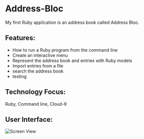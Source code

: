 # Address-Bloc
My first Ruby application is an address book called Address Bloc.
 
## Features:
* How to run a Ruby program from the command line
* Create an interactive menu
* Represent the address book and entries with Ruby models
* Import entries from a file
* search the address book
* testing
 
## Technology Focus:
Ruby, Command line, Cloud-9

## User Interface:
![Screen View](https://static.wixstatic.com/media/045a70_c950e894c81a4a718dec8cd2b49b9c51.jpg/v1/fill/w_257,h_175,al_c,lg_1,q_80/045a70_c950e894c81a4a718dec8cd2b49b9c51.jpg)
